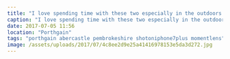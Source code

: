```yaml
---
title: "I love spending time with these two especially in the outdoors together. Just coming into  from"
caption: "I love spending time with these two especially in the outdoors together. Just coming into  from"
date: 2017-07-05 11:56
location: "Porthgain"
tags: "porthgain abercastle pembrokeshire shotoniphone7plus momentlens"
image: /assets/uploads/2017/07/4c8ee2d9e25a41416978153e5da3d272.jpg
---
```

